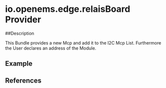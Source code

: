 # io.openems.edge.relaisBoard Provider

##Description

This Bundle provides a new Mcp and add it to the I2C Mcp List.
Furthermore the User declares an address of the Module.
 

## Example

## References

